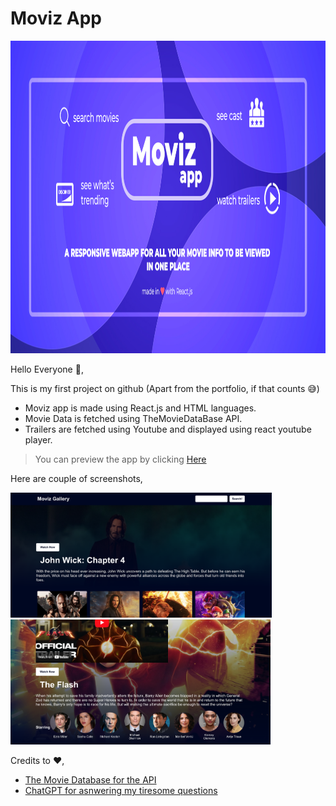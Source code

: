 # Moviz App

 <img src="./Screenshots/Movizapp_git_banner.jpg" alt="alt text" height="500">

Hello Everyone 👋,

This is my first project on github (Apart from the portfolio, if that counts 😅)

* Moviz app is made using React.js and HTML languages.
* Movie Data is fetched using TheMovieDataBase API.
* Trailers are fetched using Youtube and displayed using react youtube player.

> You can preview the app by clicking [Here](https://chamal1120.github.io/Movizapp/ "Go to Moviz app Preview ")

Here are couple of screenshots,

 <img src="./Screenshots/ss1.png" alt="alt text" height="200"> <img src="./Screenshots/ss2.png" alt="alt text" height="200">


 Credits to ❤️,
 * [The Movie Database for the API](https://www.themoviedb.org/)
 * [ChatGPT for asnwering my tiresome questions](https://chat.openai.com/)

